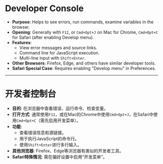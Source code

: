 # Developer Console

- **Purpose**: Helps to see errors, run commands, examine variables in the browser.
- **Opening**: Generally with `F12`, or `Cmd+Opt+J` on Mac for Chrome, `Cmd+Opt+C` for Safari (after enabling Develop menu).
- **Features**:
  - View error messages and source links.
  - Command line for JavaScript execution.
  - Multi-line input with `Shift+Enter`.
- **Other Browsers**: Firefox, Edge, and others have similar developer tools.
- **Safari Special Case**: Requires enabling "Develop menu" in Preferences.

-----
# 开发者控制台

- **目的**: 在浏览器中查看错误、运行命令、检查变量。
- **打开方式**: 通常使用`F12`，或在Mac的Chrome中使用`Cmd+Opt+J`，在Safari中使用`Cmd+Opt+C`（需先启用开发菜单）。
- **功能**:
  - 查看错误信息和源链接。
  - 用于执行JavaScript的命令行。
  - 使用`Shift+Enter`进行多行输入。
- **其他浏览器**: Firefox、Edge等浏览器有类似的开发者工具。
- **Safari特殊情况**: 需在偏好设置中启用“开发菜单”。

